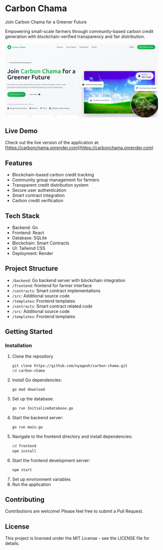 # Carbon Chama

Join Carbon Chama for a Greener Future

Empowering small-scale farmers through community-based carbon credit generation with blockchain-verified transparency and fair distribution.

![Carbon Chama Screenshot](frontend/static/images/image.png)

## Live Demo

Check out the live version of the application at: [https://carbonchama.onrender.com](https://carbonchama.onrender.com)

## Features

- Blockchain-based carbon credit tracking
- Community group management for farmers
- Transparent credit distribution system
- Secure user authentication
- Smart contract integration
- Carbon credit verification

## Tech Stack

- Backend: Go
- Frontend: React
- Database: SQLite
- Blockchain: Smart Contracts
- UI: Tailwind CSS
- Deployment: Render

## Project Structure

- `/backend`: Go backend server with blockchain integration
- `/frontend`:  frontend for farmer interface
- `/contracts`: Smart contract implementations
- `/src`: Additional source code
- `/templates`: Frontend templates
- `/contracts`: Smart contract related code
- `/src`: Additional source code
- `/templates`: Frontend templates

## Getting Started


### Installation

1. Clone the repository
   ```bash
   git clone https://github.com/nyagooh/carbon-chama.git
   cd carbon-chama
   ```
2. Install Go dependencies:
   ```bash
   go mod download
   ```
3. Set up the database:
   ```bash
   go run InitializeDatabase.go
   ```
4. Start the backend server:
   ```bash
   go run main.go
   ```
5. Navigate to the frontend directory and install dependencies:
   ```bash
   cd frontend
   npm install
   ```
6. Start the frontend development server:
   ```bash
   npm start
   ```
3. Set up environment variables
4. Run the application

## Contributing

Contributions are welcome! Please feel free to submit a Pull Request.

## License

This project is licensed under the MIT License - see the LICENSE file for details.
